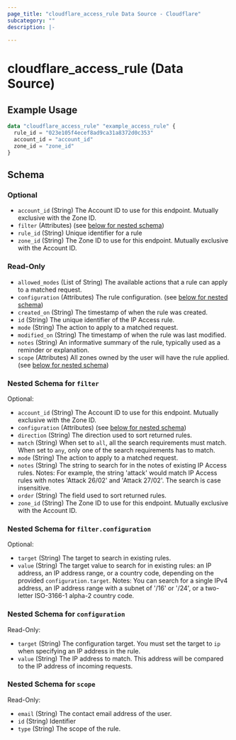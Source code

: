 ```yaml
---
page_title: "cloudflare_access_rule Data Source - Cloudflare"
subcategory: ""
description: |-
  
---
```


# cloudflare_access_rule (Data Source)



## Example Usage

```terraform
data "cloudflare_access_rule" "example_access_rule" {
  rule_id = "023e105f4ecef8ad9ca31a8372d0c353"
  account_id = "account_id"
  zone_id = "zone_id"
}
```

<!-- schema generated by tfplugindocs -->
## Schema

### Optional

- `account_id` (String) The Account ID to use for this endpoint. Mutually exclusive with the Zone ID.
- `filter` (Attributes) (see [below for nested schema](#nestedatt--filter))
- `rule_id` (String) Unique identifier for a rule
- `zone_id` (String) The Zone ID to use for this endpoint. Mutually exclusive with the Account ID.

### Read-Only

- `allowed_modes` (List of String) The available actions that a rule can apply to a matched request.
- `configuration` (Attributes) The rule configuration. (see [below for nested schema](#nestedatt--configuration))
- `created_on` (String) The timestamp of when the rule was created.
- `id` (String) The unique identifier of the IP Access rule.
- `mode` (String) The action to apply to a matched request.
- `modified_on` (String) The timestamp of when the rule was last modified.
- `notes` (String) An informative summary of the rule, typically used as a reminder or explanation.
- `scope` (Attributes) All zones owned by the user will have the rule applied. (see [below for nested schema](#nestedatt--scope))

<a id="nestedatt--filter"></a>
### Nested Schema for `filter`

Optional:

- `account_id` (String) The Account ID to use for this endpoint. Mutually exclusive with the Zone ID.
- `configuration` (Attributes) (see [below for nested schema](#nestedatt--filter--configuration))
- `direction` (String) The direction used to sort returned rules.
- `match` (String) When set to `all`, all the search requirements must match. When set to `any`, only one of the search requirements has to match.
- `mode` (String) The action to apply to a matched request.
- `notes` (String) The string to search for in the notes of existing IP Access rules.
Notes: For example, the string 'attack' would match IP Access rules with notes 'Attack 26/02' and 'Attack 27/02'. The search is case insensitive.
- `order` (String) The field used to sort returned rules.
- `zone_id` (String) The Zone ID to use for this endpoint. Mutually exclusive with the Account ID.

<a id="nestedatt--filter--configuration"></a>
### Nested Schema for `filter.configuration`

Optional:

- `target` (String) The target to search in existing rules.
- `value` (String) The target value to search for in existing rules: an IP address, an IP address range, or a country code, depending on the provided `configuration.target`.
Notes: You can search for a single IPv4 address, an IP address range with a subnet of '/16' or '/24', or a two-letter ISO-3166-1 alpha-2 country code.



<a id="nestedatt--configuration"></a>
### Nested Schema for `configuration`

Read-Only:

- `target` (String) The configuration target. You must set the target to `ip` when specifying an IP address in the rule.
- `value` (String) The IP address to match. This address will be compared to the IP address of incoming requests.


<a id="nestedatt--scope"></a>
### Nested Schema for `scope`

Read-Only:

- `email` (String) The contact email address of the user.
- `id` (String) Identifier
- `type` (String) The scope of the rule.



